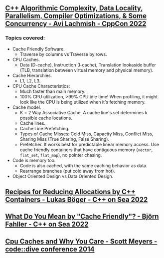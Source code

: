 ## [C++ Algorithmic Complexity, Data Locality, Parallelism, Compiler Optimizations, & Some Concurrency - Avi Lachmish - CppCon 2022](https://www.youtube.com/watch?v=0iXRRCnurvo&list=LL6MKUgGZ9Q8c2Ff7GnoRoqA)
### Topics covered:
* Cache Friendly Software.
  * Traverse by columns vs Traverse by rows.
* CPU Caches.
  * Data (D-cache), Instruction (I-cache), Translation lookaside buffer (TLB, translation between virtual memory and physical memory).
* Cache Hierarchies.
  * L1, L2, L3.
* CPU Cache Characteristics:
  * Much faster than main memory.
  * 100% CPU utilization, >99% CPU idle time! When profiling, it might look like the CPU is being utilized when it's fetching memory.
* Cache model.
  * K = 2 Way Associative Cache. A cache line's set determines k possible cache locations.
  * Cache lines.
  * Cache Line Prefetching.
  * Types of Cache Misses: Cold Miss, Capacity Miss, Conflict Miss, Sharing Miss (True Sharing, False Sharing).
  * Prefetcher. It works best for predictable linear memory access. Use cache friendly containers that have contiguous memory (`vector`, `flat_set`, `flat_map`), no pointer chasing.
* Code is memory too.
  * Code is also cached, with the same caching behavior as data.
  * Rearrange branches (put cold away from hot).
* Object Oriented Design vs Data Oriented Design.

## [Recipes for Reducing Allocations by C++ Containers - Lukas Böger - C++ on Sea 2022](https://www.youtube.com/watch?v=ukUoLnCOyio&list=LL6MKUgGZ9Q8c2Ff7GnoRoqA)

## [What Do You Mean by "Cache Friendly"? - Björn Fahller - C++ on Sea 2022](https://www.youtube.com/watch?v=yyNWKHoDtMs&list=LL6MKUgGZ9Q8c2Ff7GnoRoqA)

## [Cpu Caches and Why You Care - Scott Meyers - code::dive conference 2014](https://www.youtube.com/watch?v=WDIkqP4JbkE&list=LL6MKUgGZ9Q8c2Ff7GnoRoqA)


